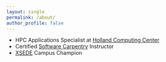 ```yaml
---
layout: single
permalink: /about/
author_profile: false
---
```


- HPC Applications Specialist at [Holland Computing Center](https://hcc.unl.edu/)
- Certified [Software Carpentry](http://software-carpentry.org/) Instructor
- [XSEDE](https://www.xsede.org/) Campus Champion
